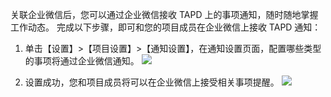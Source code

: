 关联企业微信后，您可以通过企业微信接收 TAPD 上的事项通知，随时随地掌握工作动态。
完成以下步骤，即可和您的项目成员在企业微信上接收 TAPD 通知：

1. 单击【设置】>【项目设置】>【通知设置】，在通知设置页面，配置哪些类型的事项将通过企业微信通知。
![](https://mc.qcloudimg.com/static/img/e11812391033fd4f57a83c787029ed3c/image.png)

2. 设置成功，您和项目成员将可以在企业微信上接受相关事项提醒。
![](https://mc.qcloudimg.com/static/img/554de40d8c02634968ceffee771199c5/image.jpg)
